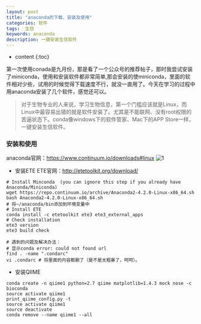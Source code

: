 ```yaml
---
layout: post
title: "anaconda的下载、安装及使用"
categories: 软件
tags:  生信
keywords: anaconda
description: 一键安装生信软件
---
```


* content
{:toc}


第一次使用conada是九月份，那是看了一个公众号的推荐帖子，那时我尝试安装了miniconda，使用和安装软件都非常简单,那会安装的使miniconda，里面的软件相对少些，试用的时候觉得下载速度不行，就没一直用了。今天在学习的过程中用anaconda安装了几个软件，感觉还可以。
> 对于生物专业的人来说，学习生物信息，第一个门槛应该就是Linux，而Linux中最容易出错的就是软件安装了。尤其是不能联网、没有root权限的苦逼状态下。conda像windows下的软件管家、Mac下的APP Store一样，一键安装生信软件。






### 安装和使用
anaconda官网：https://www.continuum.io/downloads#linux
![1](http://o7zaxp1i2.bkt.clouddn.com/f12d7cb6-0506-40b0-a1ab-d043855ae2a2.png)

- 安装ETE
ETE官网：http://etetoolkit.org/download/

```
# Install Minconda  (you can ignore this step if you already have Anaconda/Miniconda)
wget https://repo.continuum.io/archive/Anaconda2-4.2.0-Linux-x86_64.sh
bash Anaconda2-4.2.0-Linux-x86_64.sh
# 将~/anaconda/bin添加到环境变量中
# Install ETE
conda install -c etetoolkit ete3 ete3_external_apps
# Check installation
ete3 version
ete3 build check

# 遇到的问题及解决办法：
# 显示conda error: could not found url
find . -name ".condarc"
vi .condarc # 将里面的内容都删了（是不是太粗暴了，呵呵）。
```

- 安装QIIME
```
conda create -n qiime1 python=2.7 qiime matplotlib=1.4.3 mock nose -c bioconda
source activate qiime1
print_qiime_config.py -t
source activate qiime1
source deactivate
conda remove --name qiime1 --all
```



